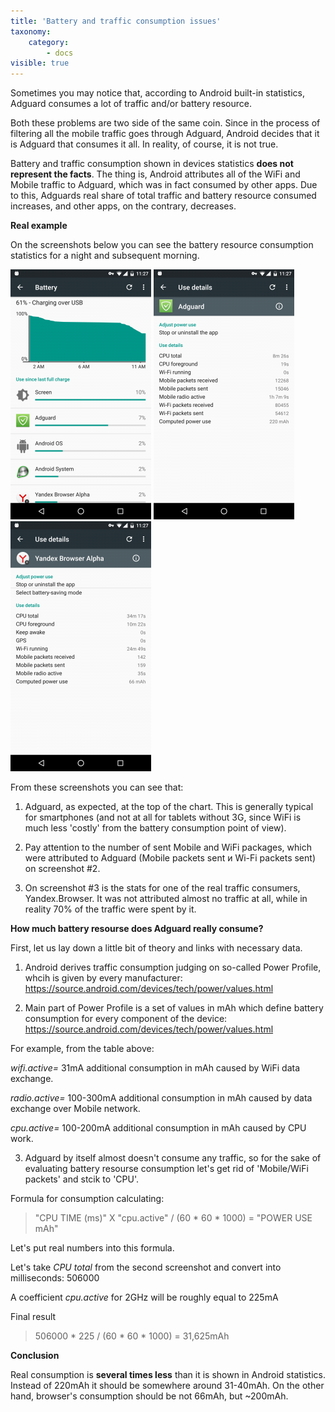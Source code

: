 ```yaml
---
title: 'Battery and traffic consumption issues'
taxonomy:
    category:
        - docs
visible: true
---
```


Sometimes you may notice that, according to Android built-in statistics, Adguard consumes a lot of traffic and/or battery resource.

Both these problems are two side of the same coin. Since in the process of filtering all the mobile traffic goes through Adguard, Android decides that it is Adguard that consumes it all. In reality, of course, it is not true.

Battery and traffic consumption shown in devices statistics **does not represent the facts**. The thing is, Android attributes all of the WiFi and Mobile traffic to Adguard, which was in fact consumed by other apps. Due to this, Adguards real share of total traffic and battery resource consumed increases, and other apps, on the contrary, decreases.

**Real example**

On the screenshots below you can see the battery resource consumption statistics for a night and subsequent morning.

![](battery_1_EN.png)
![](battery_2_EN.png)
![](battery_3_EN.png)

From these screenshots you can see that:

1. Adguard, as expected, at the top of the chart. This is generally typical for smartphones (and not at all for tablets without 3G, since WiFi is much less 'costly' from the battery consumption point of view).

2. Pay attention to the number of sent Mobile and WiFi packages, which were attributed to Adguard (Mobile packets sent и Wi-Fi packets sent) on screenshot #2.

3. On screenshot #3 is the stats for one of the real traffic consumers, Yandex.Browser. It was not attributed almost no traffic at all, while in reality 70% of the traffic were spent by it.

**How much battery resourse does Adguard really consume?**

First, let us lay down a little bit of theory and links with necessary data.

1. Android derives traffic consumption judging on so-called Power Profile, whcih is given by every manufacturer: <https://source.android.com/devices/tech/power/values.html>

2. Main part of Power Profile is a set of values in mAh which define battery consumption for every component of the device: <https://source.android.com/devices/tech/power/values.html>

For example, from the table above:

_wifi.active=_ 31mA additional consumption in mAh caused by WiFi data exchange.

_radio.active=_ 100-300mA additional consumption in mAh caused by data exchange over Mobile network.

_cpu.active=_ 100-200mA additional consumption in mAh caused by CPU work.

3. Adguard by itself almost doesn't consume any traffic, so for the sake of evaluating battery resourse consumption let's get rid of 'Mobile/WiFi packets' and stcik to 'CPU'.

Formulа for consumption calculating:

>"CPU TIME (ms)" X "cpu.active" / (60 * 60 * 1000) = "POWER USE mAh"

Let's put real numbers into this formula.

Let's take _CPU total_ from the second screenshot and convert into milliseconds: 506000

A coefficient _cpu.active_ for 2GHz will be roughly equal to 225mA

Final result

>506000 * 225 / (60 * 60 * 1000) = 31,625mAh

**Conclusion**

Real consumption is **several times less** than it is shown in Android statistics. Instead of 220mAh it should be somewhere around 31-40mAh. On the other hand, browser's consumption should be not 66mAh, but ~200mAh.